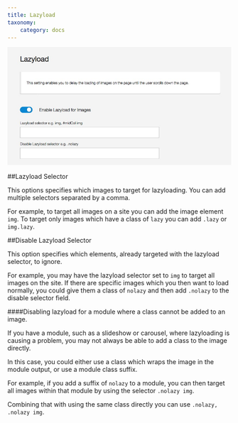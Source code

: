 ```yaml
---
title: Lazyload
taxonomy:
    category: docs
---
```




![Lazyload images](/images/documentation/effects/lazyload.jpg)
 
##Lazyload Selector

This options specifies which images to target for lazyloading. You can add multiple selectors separated by a comma.

For example, to target all images on a site you can add the image element `img`. To target only images which have a class of `lazy` you can add `.lazy` or `img.lazy`.

##Disable Lazyload Selector

This option specifies which elements, already targeted with the lazyload selector, to ignore.

For example, you may have the lazyload selector set to `img` to target all images on the site. If there are specific images which you then want to load normally, you could give them a class of `nolazy` and then add `.nolazy` to the disable selector field.

####Disabling lazyload for a module where a class cannot be added to an image.

If you have a module, such as a slideshow or carousel, where lazyloading is causing a problem, you may not always be able to add a class to the image directly.

In this case, you could either use a class which wraps the image in the module output, or use a module class suffix.

For example, if you add a suffix of `nolazy` to a module, you can then target all images within that module by using the selector `.nolazy img`.

Combining that with using the same class directly you can use `.nolazy, .nolazy img`.
